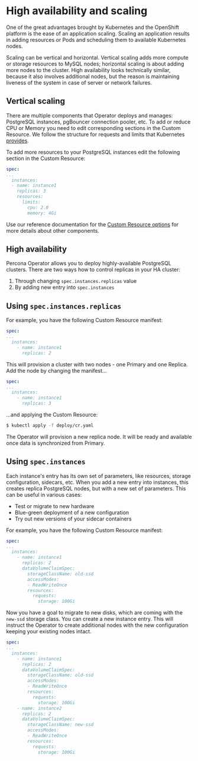 # High availability and scaling

One of the great advantages brought by Kubernetes and the OpenShift platform is the ease of an application scaling. Scaling an application results in adding resources or Pods and scheduling them to available Kubernetes nodes.

Scaling can be vertical and horizontal. Vertical scaling adds more compute or storage resources to MySQL nodes; horizontal scaling is about adding more nodes to the cluster. High availability looks technically similar, because it also involves additional nodes, but the reason is maintaining liveness of the system in case of server or network failures. 

## Vertical scaling

There are multiple components that Operator deploys and manages: PostgreSQL instances, pgBouncer connection pooler, etc. To add or reduce CPU or Memory you need to edit corresponding sections in the Custom Resource. We follow the structure for requests and limits that Kubernetes [provides](https://kubernetes.io/docs/concepts/configuration/manage-resources-containers/).

To add more resources to your PostgreSQL instances edit the following section in the Custom Resource:

```yaml
spec:
...
  instances:
  - name: instance1
    replicas: 3
    resources:
      limits:
        cpu: 2.0
        memory: 4Gi
```

Use our reference documentation for the [Custom Resource options](operator.md) for more details about other components.

## High availability

Percona Operator allows you to deploy highly-available PostgreSQL clusters.
There are two ways how to control replicas in your HA cluster:

1. Through changing `spec.instances.replicas` value
2. By adding new entry into `spec.instances`

## Using `spec.instances.replicas`

For example, you have the following Custom Resource manifest:

```yaml
spec:
...
  instances:
    - name: instance1
      replicas: 2
```

This will provision a cluster with two nodes - one Primary and one Replica.
Add the node by changing the manifest...

```yaml hl_lines="5"
spec:
...
  instances:
    - name: instance1
      replicas: 3
```

...and applying the Custom Resource:

``` {.bash data-prompt="$" }
$ kubectl apply -f deploy/cr.yaml
```

The Operator will provision a new replica node. It will be ready and available
once data is synchronized from Primary.

## Using `spec.instances`

Each instance's entry has its own set of parameters, like resources, storage
configuration, sidecars, etc. When you add a new entry into instances, this
creates replica PostgreSQL nodes, but with a new set of parameters. This can be
useful in various cases:

* Test or migrate to new hardware
* Blue-green deployment of a new configuration
* Try out new versions of your sidecar containers

For example, you have the following Custom Resource manifest:

```yaml
spec:
...
  instances:
    - name: instance1
      replicas: 2
      dataVolumeClaimSpec:
        storageClassName: old-ssd
        accessModes:
        - ReadWriteOnce
        resources:
          requests:
            storage: 100Gi
```

Now you have a goal to migrate to new disks, which are coming with the `new-ssd`
storage class. You can create a new instance entry. This will instruct the
Operator to create additional nodes with the new configuration keeping your
existing nodes intact.

```yaml
spec:
...
  instances:
    - name: instance1
      replicas: 2
      dataVolumeClaimSpec:
        storageClassName: old-ssd
        accessModes:
        - ReadWriteOnce
        resources:
          requests:
            storage: 100Gi
    - name: instance2
      replicas: 2
      dataVolumeClaimSpec:
        storageClassName: new-ssd
        accessModes:
        - ReadWriteOnce
        resources:
          requests:
            storage: 100Gi
```
